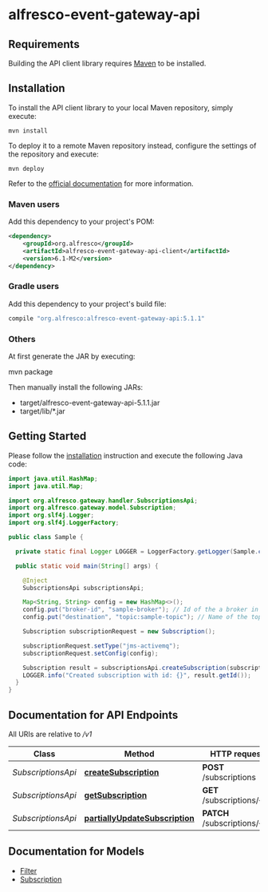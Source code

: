 # alfresco-event-gateway-api

## Requirements

Building the API client library requires [Maven](https://maven.apache.org) to be installed.

## Installation

To install the API client library to your local Maven repository, simply execute:

```shell
mvn install
```

To deploy it to a remote Maven repository instead, configure the settings of the repository and execute:

```shell
mvn deploy
```

Refer to the [official documentation](https://maven.apache.org/plugins/maven-deploy-plugin/usage.html) for more information.

### Maven users

Add this dependency to your project's POM:

```xml
<dependency>
    <groupId>org.alfresco</groupId>
    <artifactId>alfresco-event-gateway-api-client</artifactId>
    <version>6.1-M2</version>
</dependency>
```

### Gradle users

Add this dependency to your project's build file:

```groovy
compile "org.alfresco:alfresco-event-gateway-api:5.1.1"
```

### Others

At first generate the JAR by executing:

mvn package

Then manually install the following JARs:

* target/alfresco-event-gateway-api-5.1.1.jar
* target/lib/*.jar

## Getting Started

Please follow the [installation](#installation) instruction and execute the following Java code:

```java
import java.util.HashMap;
import java.util.Map;

import org.alfresco.gateway.handler.SubscriptionsApi;
import org.alfresco.gateway.model.Subscription;
import org.slf4j.Logger;
import org.slf4j.LoggerFactory;

public class Sample {

  private static final Logger LOGGER = LoggerFactory.getLogger(Sample.class);

  public static void main(String[] args) {

    @Inject
    SubscriptionsApi subscriptionsApi;

    Map<String, String> config = new HashMap<>();
    config.put("broker-id", "sample-broker"); // Id of the a broker in alfresco-event-gateway configuration
    config.put("destination", "topic:sample-topic"); // Name of the topic to which the gateway shall publish the events

    Subscription subscriptionRequest = new Subscription();

    subscriptionRequest.setType("jms-activemq");
    subscriptionRequest.setConfig(config);

    Subscription result = subscriptionsApi.createSubscription(subscriptionRequest);
    LOGGER.info("Created subscription with id: {}", result.getId());
  }
}
```

## Documentation for API Endpoints

All URIs are relative to */v1*

Class | Method | HTTP request | Description
------------ | ------------- | ------------- | -------------
*SubscriptionsApi* | [**createSubscription**](docs/SubscriptionsApi.md#createSubscription) | **POST** /subscriptions |
*SubscriptionsApi* | [**getSubscription**](docs/SubscriptionsApi.md#getSubscription) | **GET** /subscriptions/{id} |
*SubscriptionsApi* | [**partiallyUpdateSubscription**](docs/SubscriptionsApi.md#partiallyUpdateSubscription) | **PATCH** /subscriptions/{id} |

## Documentation for Models

- [Filter](docs/Filter.md)
- [Subscription](docs/Subscription.md)


